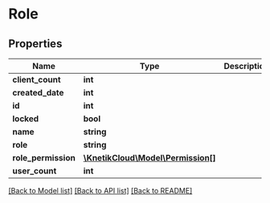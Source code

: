 # Role

## Properties
Name | Type | Description | Notes
------------ | ------------- | ------------- | -------------
**client_count** | **int** |  | [optional] 
**created_date** | **int** |  | [optional] 
**id** | **int** |  | [optional] 
**locked** | **bool** |  | [optional] 
**name** | **string** |  | [optional] 
**role** | **string** |  | [optional] 
**role_permission** | [**\KnetikCloud\Model\Permission[]**](Permission.md) |  | [optional] 
**user_count** | **int** |  | [optional] 

[[Back to Model list]](../README.md#documentation-for-models) [[Back to API list]](../README.md#documentation-for-api-endpoints) [[Back to README]](../README.md)


